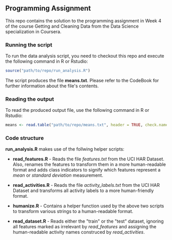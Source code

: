 ## Programming Assignment

This repo contains the solution to the programming assignment in Week 4 of the course
Getting and Cleaning Data from the Data Science specialization in Coursera.

### Running the script

To run the data analysis script, you need to checkout this repo and execute the following command in
R or Rstudio:

```r
source("path/to/repo/run_analysis.R")
```

The script produces the file **means.txt**. Please refer to the CodeBook for further information
about the file's contents.

### Reading the output

To read the produced output file, use the following command in R or Rstudio:

```r
means <- read.table("path/to/repo/means.txt", header = TRUE, check.names = FALSE)
```

### Code structure

**run_analysis.R** makes use of the follwing helper scripts:

 * **read_features.R** - Reads the file _features.txt_ from the UCI HAR Dataset. Also, renames the
 features to transform them in a more human-readable format and adds class indicators to signify
 which features represent a _mean_ or _standard deviation_ measurement.

 * **read_activities.R** - Reads the file _activity\_labels.txt_ from the UCI HAR Dataset and
 transforms all activity labels to a more human-friendly format.

 * **humanize.R** - Contains a helper function used by the above two scripts to transform various
 strings to a human-readable format.

 * **read_dataset.R** - Reads either the "train" or the "test" dataset, ignoring all features marked
 as irrelevant by _read\_features_ and assigning the human-readable activity names construced by
 _read\_activities_.
